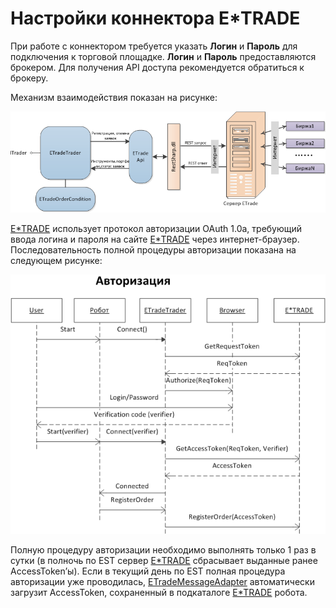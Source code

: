 # Настройки коннектора E\*TRADE

При работе с коннектором требуется указать **Логин** и **Пароль** для подключения к торговой площадке. **Логин** и **Пароль** предоставляются брокером. Для получения API доступа рекомендуется обратиться к брокеру.

Механизм взаимодействия показан на рисунке: 

![ETrade](../images/ETrade.png)

[E\*TRADE](ETrade.md) использует протокол авторизации OAuth 1.0a, требующий ввода логина и пароля на сайте [E\*TRADE](https://etrade.com/) через интернет\-браузер. Последовательность полной процедуры авторизации показана на следующем рисунке:

![etrade autoriazation](../images/etrade_autoriazation.png)

Полную процедуру авторизации необходимо выполнять только 1 раз в сутки (в полночь по EST сервер [E\*TRADE](ETrade.md) сбрасывает выданные ранее AccessToken’ы). Если в текущий день по EST полная процедура авторизации уже проводилась, [ETradeMessageAdapter](../api/StockSharp.ETrade.ETradeMessageAdapter.html) автоматически загрузит AccessToken, сохраненный в подкаталоге [E\*TRADE](ETrade.md) робота.
